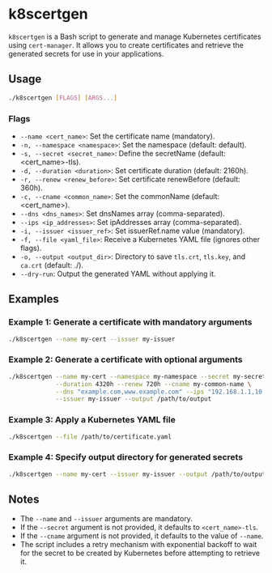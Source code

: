 # k8scertgen

`k8scertgen` is a Bash script to generate and manage Kubernetes certificates using `cert-manager`. It allows you to create certificates and retrieve the generated secrets for use in your applications.

## Usage

```bash
./k8scertgen [FLAGS] [ARGS...]
```

### Flags

- `--name <cert_name>`: Set the certificate name (mandatory).
- `-n, --namespace <namespace>`: Set the namespace (default: default).
- `-s, --secret <secret_name>`: Define the secretName (default: <cert_name>-tls).
- `-d, --duration <duration>`: Set certificate duration (default: 2160h).
- `-r, --renew <renew_before>`: Set certificate renewBefore (default: 360h).
- `-c, --cname <common_name>`: Set the commonName (default: <cert_name>).
- `--dns <dns_names>`: Set dnsNames array (comma-separated).
- `--ips <ip_addresses>`: Set ipAddresses array (comma-separated).
- `-i, --issuer <issuer_ref>`: Set issuerRef.name value (mandatory).
- `-f, --file <yaml_file>`: Receive a Kubernetes YAML file (ignores other flags).
- `-o, --output <output_dir>`: Directory to save `tls.crt`, `tls.key`, and `ca.crt` (default: ./).
- `--dry-run`: Output the generated YAML without applying it.

## Examples

### Example 1: Generate a certificate with mandatory arguments

```bash
./k8scertgen --name my-cert --issuer my-issuer
```

### Example 2: Generate a certificate with optional arguments

```bash
./k8scertgen --name my-cert --namespace my-namespace --secret my-secret \
             --duration 4320h --renew 720h --cname my-common-name \
             --dns "example.com,www.example.com" --ips "192.168.1.1,10.0.0.1" \
             --issuer my-issuer --output /path/to/output
```

### Example 3: Apply a Kubernetes YAML file

```bash
./k8scertgen --file /path/to/certificate.yaml
```

### Example 4: Specify output directory for generated secrets

```bash
./k8scertgen --name my-cert --issuer my-issuer --output /path/to/output
```

## Notes

- The `--name` and `--issuer` arguments are mandatory.
- If the `--secret` argument is not provided, it defaults to `<cert_name>-tls`.
- If the `--cname` argument is not provided, it defaults to the value of `--name`.
- The script includes a retry mechanism with exponential backoff to wait for the secret to be created by Kubernetes before attempting to retrieve it.
